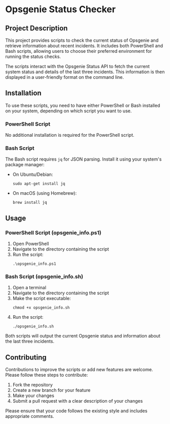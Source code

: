 # Opsgenie Status Checker

## Project Description

This project provides scripts to check the current status of Opsgenie and retrieve information about recent incidents. It includes both PowerShell and Bash scripts, allowing users to choose their preferred environment for running the status checks.

The scripts interact with the Opsgenie Status API to fetch the current system status and details of the last three incidents. This information is then displayed in a user-friendly format on the command line.

## Installation

To use these scripts, you need to have either PowerShell or Bash installed on your system, depending on which script you want to use.

### PowerShell Script

No additional installation is required for the PowerShell script.

### Bash Script

The Bash script requires `jq` for JSON parsing. Install it using your system's package manager:

- On Ubuntu/Debian:
  ```
  sudo apt-get install jq
  ```
- On macOS (using Homebrew):
  ```
  brew install jq
  ```

## Usage

### PowerShell Script (opsgenie_info.ps1)

1. Open PowerShell
2. Navigate to the directory containing the script
3. Run the script:
   ```
   .\opsgenie_info.ps1
   ```

### Bash Script (opsgenie_info.sh)

1. Open a terminal
2. Navigate to the directory containing the script
3. Make the script executable:
   ```
   chmod +x opsgenie_info.sh
   ```
4. Run the script:
   ```
   ./opsgenie_info.sh
   ```

Both scripts will output the current Opsgenie status and information about the last three incidents.

## Contributing

Contributions to improve the scripts or add new features are welcome. Please follow these steps to contribute:

1. Fork the repository
2. Create a new branch for your feature
3. Make your changes
4. Submit a pull request with a clear description of your changes

Please ensure that your code follows the existing style and includes appropriate comments.